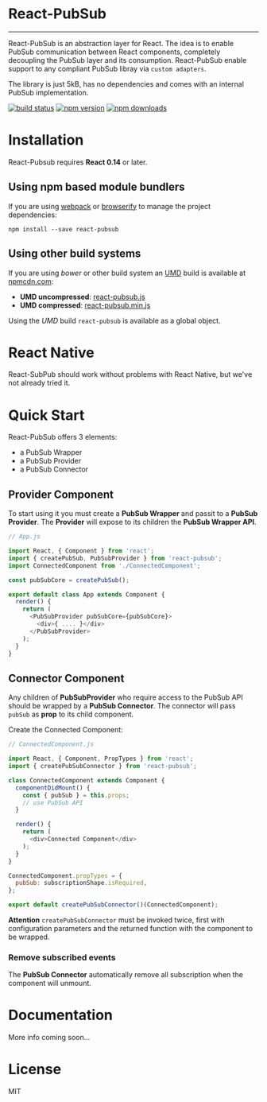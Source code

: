 # React-PubSub

---

React-PubSub is an abstraction layer for React. The idea is to enable PubSub communication between React components, completely decoupling the PubSub layer and its consumption.
React-PubSub enable support to any compliant PubSub libray via `custom adapters`.

The library is just 5kB, has no dependencies and comes with an internal PubSub implementation.

[![build status](https://img.shields.io/travis/cef62/react-pubsub/master.svg?style=flat-square)](https://travis-ci.org/cef62/react-pubsub) [![npm version](https://img.shields.io/npm/v/react-pubsub.svg?style=flat-square)](https://www.npmjs.com/package/react-pubsub) [![npm downloads](https://img.shields.io/npm/dm/react-pubsub.svg?style=flat-square)](https://www.npmjs.com/package/react-pubsub)

# Installation

React-Pubsub requires **React 0.14** or later.

## Using npm based module bundlers

If you are using [webpack](http://webpack.github.io) or [browserify](http://browserify.org/) to manage the project dependencies:

```shell
npm install --save react-pubsub
```

## Using other build systems

If you are using *bower* or other build system an [UMD](https://github.com/umdjs/umd) build is available at [npmcdn.com](https://npmcdn.com):

* **UMD uncompressed**: [react-pubsub.js](https://npmcdn.com/react-pubsub/dist/react-pubsub.js)
* **UMD compressed**: [react-pubsub.min.js](https://npmcdn.com/react-pubsub/dist/react-pubsub.min.js)

Using the *UMD* build `react-pubsub` is available as a global object.

# React Native

React-SubPub should work without problems with React Native, but we've not already tried it.

# Quick Start

React-PubSub offers 3 elements:

* a PubSub Wrapper
* a PubSub Provider
* a PubSub Connector

## Provider Component

To start using it you must create a **PubSub Wrapper** and passit to a **PubSub Provider**.
The **Provider** will expose to its children the **PubSub Wrapper API**.

```javascript
// App.js

import React, { Component } from 'react';
import { createPubSub, PubSubProvider } from 'react-pubsub';
import ConnectedComponent from './ConnectedComponent';

const pubSubCore = createPubSub();

export default class App extends Component {
  render() {
    return (
      <PubSubProvider pubSubCore={pubSubCore}>
        <div>{ .... }</div>
      </PubSubProvider>
    );
  }
}
```
## Connector Component

Any children of **PubSubProvider** who require access to the PubSub API should be wrapped by a **PubSub Connector**.
The connector will pass `pubSub` as **prop** to its child component.

Create the Connected Component:

```javascript
// ConnectedComponent.js

import React, { Component, PropTypes } from 'react';
import { createPubSubConnector } from 'react-pubsub';

class ConnectedComponent extends Component {
  componentDidMount() {
    const { pubSub } = this.props;
    // use PubSub API
  }

  render() {
    return (
      <div>Connected Component</div>
    );
  }
}

ConnectedComponent.propTypes = {
  pubSub: subscriptionShape.isRequired,
};

export default createPubSubConnector()(ConnectedComponent);
```
**Attention** `createPubSubConnector` must be invoked twice, first with configuration parameters and the returned function with the component to be wrapped.

### Remove subscribed events

The **PubSub Connector** automatically remove all subscription when the component will unmount.

# Documentation

More info coming soon...

# License

MIT

